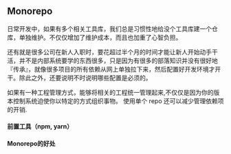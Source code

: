 ## Monorepo

日常开发中，如果有多个相关工具库，我们总是习惯性地给没个工具库建一个仓库，单独维护。不仅仅增加了维护成本，而且也加重了心智负担。

还有就是很多公司在新人入职时，要花超过半个月的时间才能让新人开始动手干活，并不是内部系统要学的东西很多，只是因为有很多的部落知识并没有很好地『传承』，就像很多项目的所有依赖从网上单独拉下来，然后配置好开发环境才开干。除此之外，还要说明不时说明哪些配置是必须的。

如果有一种工程管理方式，能够将相关的工程统一管理起来,不仅仅是因为你的版本控制系统迫使你以特定的方式组织事物。 使用单个 repo 还可以减少管理依赖项的开销.

#### 前置工具（npm, yarn）

#### Monorepo的好处
